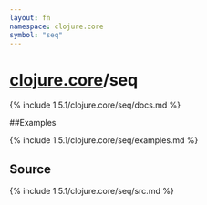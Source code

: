 ```yaml
---
layout: fn
namespace: clojure.core
symbol: "seq"
---
```


# [clojure.core](../)/seq

{% include 1.5.1/clojure.core/seq/docs.md %}

##Examples

{% include 1.5.1/clojure.core/seq/examples.md %}
## Source
{% include 1.5.1/clojure.core/seq/src.md %}

